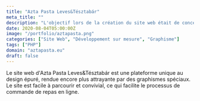 ```yaml
---
title: "Azta Pasta Leves&Tésztabár"
meta_title: ""
description: "L'objectif lors de la création du site web était de concevoir une interface conviviale pour les utilisateurs"
date: 2020-08-04T05:00:00Z
image: "/portfolio/aztapasta.png"
categories: ["Site Web", "Développement sur mesure", "Graphisme"]
tags: ["PHP"]
domain: "aztapasta.eu"
draft: false
---
```


Le site web d'Azta Pasta Leves&Tésztabár est une plateforme unique au design épuré, rendue encore plus attrayante par des graphismes spéciaux. Le site est facile à parcourir et convivial, ce qui facilite le processus de commande de repas en ligne.
